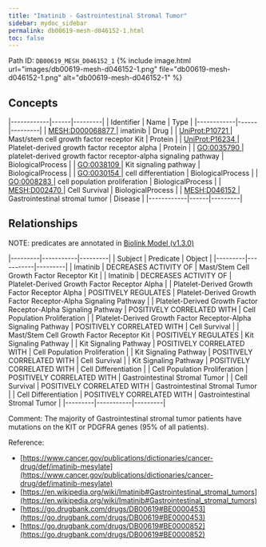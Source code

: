 ```yaml
---
title: "Imatinib - Gastrointestinal Stromal Tumor"
sidebar: mydoc_sidebar
permalink: db00619-mesh-d046152-1.html
toc: false 
---
```



Path ID: `DB00619_MESH_D046152_1`
{% include image.html url="images/db00619-mesh-d046152-1.png" file="db00619-mesh-d046152-1.png" alt="db00619-mesh-d046152-1" %}

## Concepts

|------------|------|---------|
| Identifier | Name | Type    |
|------------|------|---------|
| <a href="https://identifiers.org/MESH:D000068877">MESH:D000068877 </a> | imatinib | Drug |
| <a href="https://identifiers.org/UniProt:P10721">UniProt:P10721 </a> | Mast/stem cell growth factor receptor Kit | Protein |
| <a href="https://identifiers.org/UniProt:P16234">UniProt:P16234 </a> | Platelet-derived growth factor receptor alpha | Protein |
| <a href="https://identifiers.org/GO:0035790">GO:0035790 </a> | platelet-derived growth factor receptor-alpha signaling pathway | BiologicalProcess |
| <a href="https://identifiers.org/GO:0038109">GO:0038109 </a> | Kit signaling pathway | BiologicalProcess |
| <a href="https://identifiers.org/GO:0030154">GO:0030154 </a> | cell differentiation | BiologicalProcess |
| <a href="https://identifiers.org/GO:0008283">GO:0008283 </a> | cell population proliferation | BiologicalProcess |
| <a href="https://identifiers.org/MESH:D002470">MESH:D002470 </a> | Cell Survival | BiologicalProcess |
| <a href="https://identifiers.org/MESH:D046152">MESH:D046152 </a> | Gastrointestinal stromal tumor | Disease |
|------------|------|---------|

## Relationships


NOTE: predicates are annotated in <a href="https://github.com/biolink/biolink-model/releases/tag/v1.3.0">Biolink Model (v1.3.0)</a>

|---------|-----------|---------|
| Subject | Predicate | Object  |
|---------|-----------|---------|
| Imatinib | DECREASES ACTIVITY OF | Mast/Stem Cell Growth Factor Receptor Kit |
| Imatinib | DECREASES ACTIVITY OF | Platelet-Derived Growth Factor Receptor Alpha |
| Platelet-Derived Growth Factor Receptor Alpha | POSITIVELY REGULATES | Platelet-Derived Growth Factor Receptor-Alpha Signaling Pathway |
| Platelet-Derived Growth Factor Receptor-Alpha Signaling Pathway | POSITIVELY CORRELATED WITH | Cell Population Proliferation |
| Platelet-Derived Growth Factor Receptor-Alpha Signaling Pathway | POSITIVELY CORRELATED WITH | Cell Survival |
| Mast/Stem Cell Growth Factor Receptor Kit | POSITIVELY REGULATES | Kit Signaling Pathway |
| Kit Signaling Pathway | POSITIVELY CORRELATED WITH | Cell Population Proliferation |
| Kit Signaling Pathway | POSITIVELY CORRELATED WITH | Cell Survival |
| Kit Signaling Pathway | POSITIVELY CORRELATED WITH | Cell Differentiation |
| Cell Population Proliferation | POSITIVELY CORRELATED WITH | Gastrointestinal Stromal Tumor |
| Cell Survival | POSITIVELY CORRELATED WITH | Gastrointestinal Stromal Tumor |
| Cell Differentiation | POSITIVELY CORRELATED WITH | Gastrointestinal Stromal Tumor |
|---------|-----------|---------|

Comment: The majority of Gastrointestinal stromal tumor patients have mutations on the KIT or PDGFRA genes (95% of all patients).

Reference: 
  - [https://www.cancer.gov/publications/dictionaries/cancer-drug/def/imatinib-mesylate](https://www.cancer.gov/publications/dictionaries/cancer-drug/def/imatinib-mesylate)
  - [https://en.wikipedia.org/wiki/Imatinib#Gastrointestinal_stromal_tumors](https://en.wikipedia.org/wiki/Imatinib#Gastrointestinal_stromal_tumors)
  - [https://go.drugbank.com/drugs/DB00619#BE0000453](https://go.drugbank.com/drugs/DB00619#BE0000453)
  - [https://go.drugbank.com/drugs/DB00619#BE0000852](https://go.drugbank.com/drugs/DB00619#BE0000852)
